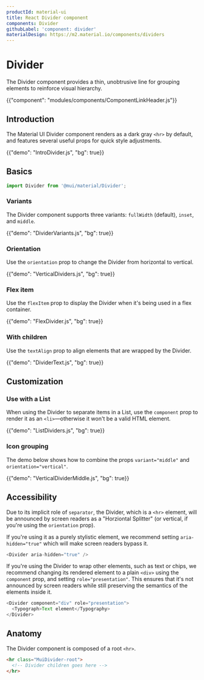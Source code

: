 ```yaml
---
productId: material-ui
title: React Divider component
components: Divider
githubLabel: 'component: divider'
materialDesign: https://m2.material.io/components/dividers
---
```


# Divider

<p class="description">The Divider component provides a thin, unobtrusive line for grouping elements to reinforce visual hierarchy.</p>

{{"component": "modules/components/ComponentLinkHeader.js"}}

## Introduction

The Material UI Divider component renders as a dark gray `<hr>` by default, and features several useful props for quick style adjustments.

{{"demo": "IntroDivider.js", "bg": true}}

## Basics

```jsx
import Divider from '@mui/material/Divider';
```

### Variants

The Divider component supports three variants: `fullWidth` (default), `inset`, and `middle`.

{{"demo": "DividerVariants.js", "bg": true}}

### Orientation

Use the `orientation` prop to change the Divider from horizontal to vertical.

{{"demo": "VerticalDividers.js", "bg": true}}

### Flex item

Use the `flexItem` prop to display the Divider when it's being used in a flex container.

{{"demo": "FlexDivider.js", "bg": true}}

### With children

Use the `textAlign` prop to align elements that are wrapped by the Divider.

{{"demo": "DividerText.js", "bg": true}}

## Customization

### Use with a List

When using the Divider to separate items in a List, use the `component` prop to render it as an `<li>`—otherwise it won't be a valid HTML element.

{{"demo": "ListDividers.js", "bg": true}}

### Icon grouping

The demo below shows how to combine the props `variant="middle"` and `orientation="vertical"`.

{{"demo": "VerticalDividerMiddle.js", "bg": true}}

## Accessibility

Due to its implicit role of `separator`, the Divider, which is a `<hr>` element, will be announced by screen readers as a "Horziontal Splitter" (or vertical, if you're using the `orientation` prop).

If you're using it as a purely stylistic element, we recommend setting `aria-hidden="true"` which will make screen readers bypass it.

```js
<Divider aria-hidden="true" />
```

If you're using the Divider to wrap other elements, such as text or chips, we recommend changing its rendered element to a plain `<div>` using the `component` prop, and setting `role="presentation"`.
This ensures that it's not announced by screen readers while still preserving the semantics of the elements inside it.

```js
<Divider component="div" role="presentation">
  <Typograph>Text element</Typography>
</Divider>
```

## Anatomy

The Divider component is composed of a root `<hr>`.

```html
<hr class="MuiDivider-root">
  <!-- Divider children goes here -->
</hr>
```
